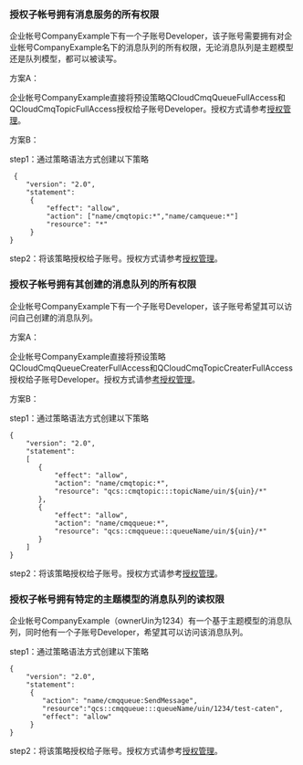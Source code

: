### 授权子帐号拥有消息服务的所有权限

企业帐号CompanyExample下有一个子账号Developer，该子账号需要拥有对企业帐号CompanyExample名下的消息队列的所有权限，无论消息队列是主题模型还是队列模型，都可以被读写。

方案A：

企业帐号CompanyExample直接将预设策略QCloudCmqQueueFullAccess和QCloudCmqTopicFullAccess授权给子账号Developer。授权方式请参考[授权管理](http://tce.fsphere.cn/document/product/378/8961)。

方案B：

step1：通过策略语法方式创建以下策略
```
 {
    "version": "2.0",
    "statement":
     {
         "effect": "allow",
         "action": ["name/cmqtopic:*","name/camqueue:*"]
         "resource": "*"
     }
}
```
step2：将该策略授权给子账号。授权方式请参考[授权管理](http://tce.fsphere.cn/document/product/378/8961)。

### 授权子帐号拥有其创建的消息队列的所有权限

企业帐号CompanyExample下有一个子账号Developer，该子账号希望其可以访问自己创建的消息队列。

方案A：

企业帐号CompanyExample直接将预设策略QCloudCmqQueueCreaterFullAccess和QCloudCmqTopicCreaterFullAccess授权给子账号Developer。授权方式请参[考授权管理](http://tce.fsphere.cn/document/product/378/8961)。

方案B：

step1：通过策略语法方式创建以下策略

```
{
    "version": "2.0",
    "statement":
    [
       {
           "effect": "allow",
           "action": "name/cmqtopic:*",
           "resource": "qcs::cmqtopic:::topicName/uin/${uin}/*"
       },
       {
           "effect": "allow",
           "action": "name/cmqqueue:*",
           "resource": "qcs::cmqqueue:::queueName/uin/${uin}/*"
       }
    ]
}
```

step2：将该策略授权给子账号。授权方式请参考[授权管理](http://tce.fsphere.cn/document/product/378/8961)。

### 授权子帐号拥有特定的主题模型的消息队列的读权限

企业帐号CompanyExample（ownerUin为1234）有一个基于主题模型的消息队列，同时他有一个子账号Developer，希望其可以访问该消息队列。

step1：通过策略语法方式创建以下策略
```
{
    "version": "2.0",
    "statement":   
     {
        "action": "name/cmqqueue:SendMessage",
        "resource":"qcs::cmqqueue:::queueName/uin/1234/test-caten",
        "effect": "allow"
     } 
}
```

step2：将该策略授权给子账号。授权方式请参考[授权管理](http://tce.fsphere.cn/document/product/378/8961)。
